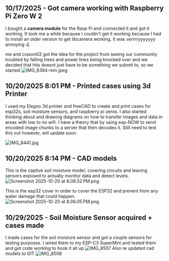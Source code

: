 <!--
  ===================    !!READ THIS NOTICE!!   ====================
  DO NOT edit this file manually. Your changes WILL BE OVERWRITTEN!
  This journal is auto generated and updated by Hack Club Blueprint.
  To edit this file, please edit your journal entries on Blueprint.
  ==================================================================
-->

## 10/17/2025 - Got camera working with Raspberry Pi Zero W 2  

I bought a **camera module** for the Rasp Pi and connected it and got it working. It took me a while because I couldn't get it working because I had to install an older version to get libcamera working. it was _verrrryyyyyyy_ annoying **:(**. 

me and crason02 got the idea for the project from seeing our community troubled by falling trees and power lines being knocked over and we decided that htis doesnt just have to be something we submit to, so we started ![IMG_8384-min.jpeg](https://blueprint.hackclub.com/user-attachments/blobs/proxy/eyJfcmFpbHMiOnsiZGF0YSI6MjcyNiwicHVyIjoiYmxvYl9pZCJ9fQ==--ac6b24fab45cd9886f821ef4fea9a47b80f90d46/IMG_8384-min.jpeg)
  

## 10/20/2025 8:01 PM - Printed cases using 3d Printer  

I used my Elegoo 3d printer and freeCAD to create and print cases for esp32s, soil moisture sensors, and raspberry pi zeros. I also started thinking about and drawing diagrams on how to transfer images and data in areas with low to no wifi. I have a theory that by using esp-NOW to send encoded image chunks to a server that then decodes it. Still need to test this out however, will update soon.

![IMG_8441.jpg](https://blueprint.hackclub.com/user-attachments/blobs/proxy/eyJfcmFpbHMiOnsiZGF0YSI6Mzg4NiwicHVyIjoiYmxvYl9pZCJ9fQ==--023dceccdc8e5ad6a0edfa1637bfec844830f227/IMG_8441.jpg)  

## 10/20/2025 8:14 PM - CAD models  

This is the captive soil moisture model, covering circuits and leaving sensors exposed to actually monitor data and detect levels. ![Screenshot 2025-10-20 at 8.08.52 PM.png](https://blueprint.hackclub.com/user-attachments/blobs/proxy/eyJfcmFpbHMiOnsiZGF0YSI6Mzg5NCwicHVyIjoiYmxvYl9pZCJ9fQ==--7d36ada007a1b36757ff053448a92ebeee083912/Screenshot%202025-10-20%20at%208.08.52%E2%80%AFPM.png)

This is the esp32 cover in order to cover the ESP32 and prevent from any water damage that could happen.![Screenshot 2025-10-20 at 8.06.05 PM.png](https://blueprint.hackclub.com/user-attachments/blobs/proxy/eyJfcmFpbHMiOnsiZGF0YSI6Mzg5MywicHVyIjoiYmxvYl9pZCJ9fQ==--5f2f12d60c8b54784b4b5f0bca46f455823d66fd/Screenshot%202025-10-20%20at%208.06.05%E2%80%AFPM.png)
  

## 10/29/2025 - Soil Moisture Sensor acquired + cases made  

I made cases for the soil moisture sensor and got a couple sensors for testing purposes. I wired them to my ESP-C3 SuperMini and tested them and got code working to hook it all up
![IMG_8507](https://blueprint.hackclub.com/user-attachments/blobs/proxy/eyJfcmFpbHMiOnsiZGF0YSI6NjU5NywicHVyIjoiYmxvYl9pZCJ9fQ==--88b03a1ba55f61ec5494e64513a65a593f96ac8e/IMG_8507.jpg)
Also re updated cad models to GIT
![IMG_8508](https://blueprint.hackclub.com/user-attachments/blobs/proxy/eyJfcmFpbHMiOnsiZGF0YSI6NjU5OCwicHVyIjoiYmxvYl9pZCJ9fQ==--0d05b9562bd07d8af4c2d5f1798fc8432ebd2ef9/IMG_8508.jpg)

  

